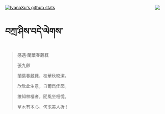 [![IvanaXu's github stats](https://github-readme-stats.vercel.app/api?username=IvanaXu&show_icons=true&theme=vue-dark)](https://github.com/anuraghazra/github-readme-stats)
<img align="right" src="https://github-readme-stats.vercel.app/api/top-langs/?username=IvanaXu&langs_count=3&theme=graywhite" />
# བཀྲ་ཤིས་བདེ་ལེགས་
> 感遇·蘭葉春葳蕤
> 
> 張九齡
> 
> 蘭葉春葳蕤，桂華秋皎潔。
> 
> 欣欣此生意，自爾爲佳節。
> 
> 誰知林棲者，聞風坐相悅。
> 
> 草木有本心，何求美人折！
>